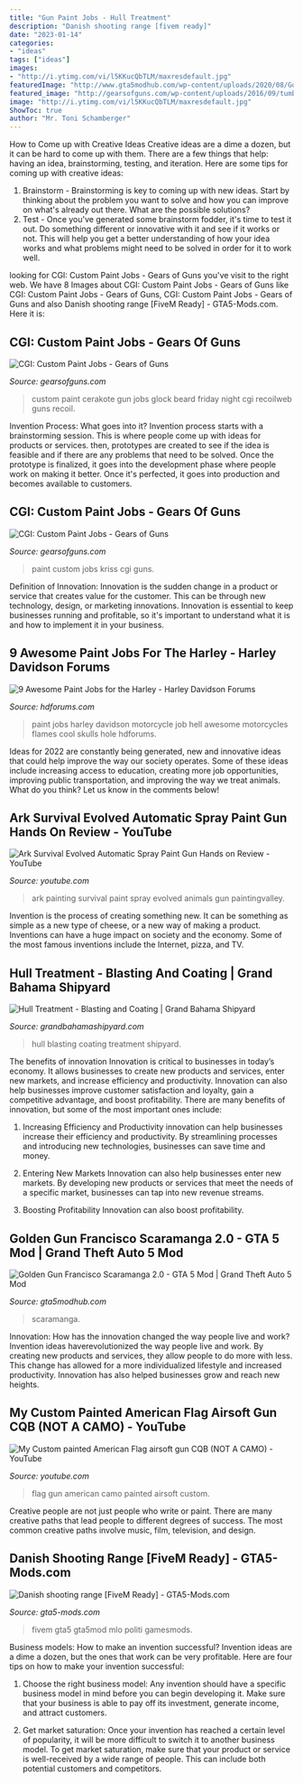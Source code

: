 ```yaml
---
title: "Gun Paint Jobs - Hull Treatment"
description: "Danish shooting range [fivem ready]"
date: "2023-01-14"
categories:
- "ideas"
tags: ["ideas"]
images:
- "http://i.ytimg.com/vi/l5KKucQbTLM/maxresdefault.jpg"
featuredImage: "http://www.gta5modhub.com/wp-content/uploads/2020/08/Golden-Gun-Francisco-Scaramanga-2.0-3.png"
featured_image: "http://gearsofguns.com/wp-content/uploads/2016/09/tumblr_nsxu6bw6001udova3o1_1280.jpg"
image: "http://i.ytimg.com/vi/l5KKucQbTLM/maxresdefault.jpg"
ShowToc: true
author: "Mr. Toni Schamberger"
---
```



How to Come up with Creative Ideas
Creative ideas are a dime a dozen, but it can be hard to come up with them. There are a few things that help: having an idea, brainstorming, testing, and iteration. 
Here are some tips for coming up with creative ideas:

1. Brainstorm - Brainstorming is key to coming up with new ideas. Start by thinking about the problem you want to solve and how you can improve on what's already out there. What are the possible solutions? 
2. Test - Once you've generated some brainstorm fodder, it's time to test it out. Do something different or innovative with it and see if it works or not. This will help you get a better understanding of how your idea works and what problems might need to be solved in order for it to work well. 

	

		
looking for CGI: Custom Paint Jobs - Gears of Guns you've visit to the right web. We have 8 Images about CGI: Custom Paint Jobs - Gears of Guns like CGI: Custom Paint Jobs - Gears of Guns, CGI: Custom Paint Jobs - Gears of Guns and also Danish shooting range [FiveM Ready] - GTA5-Mods.com. Here it is:
		
    
## CGI: Custom Paint Jobs - Gears Of Guns

<img loading=lazy src="http://gearsofguns.com/wp-content/uploads/2016/09/FNGP_redbeard007_thumb.jpg" onerror="this.onerror=null;this.src='https://tse1.mm.bing.net/th?id=OIP.GgNYpXrRxg9L7p0gHs7x-AHaE8&amp;pid=15.1';" alt="CGI: Custom Paint Jobs - Gears of Guns">

_Source: gearsofguns.com_

>custom paint cerakote gun jobs glock beard friday night cgi recoilweb guns recoil. 

	

Invention Process: What goes into it?
Invention process starts with a brainstorming session. This is where people come up with ideas for products or services. then, prototypes are created to see if the idea is feasible and if there are any problems that need to be solved. Once the prototype is finalized, it goes into the development phase where people work on making it better. Once it's perfected, it goes into production and becomes available to customers.

    
## CGI: Custom Paint Jobs - Gears Of Guns

<img loading=lazy src="http://gearsofguns.com/wp-content/uploads/2016/09/tumblr_nsxu6bw6001udova3o1_1280.jpg" onerror="this.onerror=null;this.src='https://tse2.mm.bing.net/th?id=OIP.m3rnedN8qd11_yrzar76GwHaHa&amp;pid=15.1';" alt="CGI: Custom Paint Jobs - Gears of Guns">

_Source: gearsofguns.com_

>paint custom jobs kriss cgi guns. 

	

Definition of Innovation:
Innovation is the sudden change in a product or service that creates value for the customer. This can be through new technology, design, or marketing innovations. Innovation is essential to keep businesses running and profitable, so it's important to understand what it is and how to implement it in your business.

    
## 9 Awesome Paint Jobs For The Harley - Harley Davidson Forums

<img loading=lazy src="https://i0.wp.com/www.hdforums.com/wp-content/uploads/2016/07/Hell.jpg?fit=800%2C500&amp;ssl=1" onerror="this.onerror=null;this.src='https://tse1.mm.bing.net/th?id=OIP.t4xDxqMMsbdCN__m6sfBowHaEo&amp;pid=15.1';" alt="9 Awesome Paint Jobs for the Harley - Harley Davidson Forums">

_Source: hdforums.com_

>paint jobs harley davidson motorcycle job hell awesome motorcycles flames cool skulls hole hdforums. 

	

Ideas for 2022 are constantly being generated, new and innovative ideas that could help improve the way our society operates. Some of these ideas include increasing access to education, creating more job opportunities, improving public transportation, and improving the way we treat animals. What do you think? Let us know in the comments below!

    
## Ark Survival Evolved Automatic Spray Paint Gun Hands On Review - YouTube

<img loading=lazy src="https://i.ytimg.com/vi/C8cwN8QPYU4/maxresdefault.jpg" onerror="this.onerror=null;this.src='https://tse2.mm.bing.net/th?id=OIP.lvSYd76NZswdbTxNZEIOxwHaEK&amp;pid=15.1';" alt="Ark Survival Evolved Automatic Spray Paint Gun Hands on Review - YouTube">

_Source: youtube.com_

>ark painting survival paint spray evolved animals gun paintingvalley. 

	

Invention is the process of creating something new. It can be something as simple as a new type of cheese, or a new way of making a product. Inventions can have a huge impact on society and the economy. Some of the most famous inventions include the Internet, pizza, and TV.

    
## Hull Treatment - Blasting And Coating | Grand Bahama Shipyard

<img loading=lazy src="http://grandbahamashipyard.com/wp-content/uploads/2016/04/gbsl_coralprincess_uhpblasting-4-1500x630.jpg" onerror="this.onerror=null;this.src='https://tse3.mm.bing.net/th?id=OIP.yvnDRZjLHyb8_ji-i817DwHaDH&amp;pid=15.1';" alt="Hull Treatment - Blasting and Coating | Grand Bahama Shipyard">

_Source: grandbahamashipyard.com_

>hull blasting coating treatment shipyard. 

	

The benefits of innovation
Innovation is critical to businesses in today’s economy. It allows businesses to create new products and services, enter new markets, and increase efficiency and productivity. Innovation can also help businesses improve customer satisfaction and loyalty, gain a competitive advantage, and boost profitability.
There are many benefits of innovation, but some of the most important ones include:

1. Increasing Efficiency and Productivity
innovation can help businesses increase their efficiency and productivity. By streamlining processes and introducing new technologies, businesses can save time and money.

2. Entering New Markets
Innovation can also help businesses enter new markets. By developing new products or services that meet the needs of a specific market, businesses can tap into new revenue streams.

3. Boosting Profitability
Innovation can also boost profitability.

    
## Golden Gun Francisco Scaramanga 2.0 - GTA 5 Mod | Grand Theft Auto 5 Mod

<img loading=lazy src="http://www.gta5modhub.com/wp-content/uploads/2020/08/Golden-Gun-Francisco-Scaramanga-2.0-3.png" onerror="this.onerror=null;this.src='https://tse3.mm.bing.net/th?id=OIP.O2PiwQ4M2tmHmNubPrLrowHaEc&amp;pid=15.1';" alt="Golden Gun Francisco Scaramanga 2.0 - GTA 5 Mod | Grand Theft Auto 5 Mod">

_Source: gta5modhub.com_

>scaramanga. 

	

Innovation: How has the innovation changed the way people live and work?
Invention ideas haverevolutionized the way people live and work. By creating new products and services, they allow people to do more with less. This change has allowed for a more individualized lifestyle and increased productivity. Innovation has also helped businesses grow and reach new heights.

    
## My Custom Painted American Flag Airsoft Gun CQB (NOT A CAMO) - YouTube

<img loading=lazy src="http://i.ytimg.com/vi/l5KKucQbTLM/maxresdefault.jpg" onerror="this.onerror=null;this.src='https://tse2.mm.bing.net/th?id=OIP.39RDrLO_QNcFb3BzcpbNngHaEK&amp;pid=15.1';" alt="My Custom painted American Flag airsoft gun CQB (NOT A CAMO) - YouTube">

_Source: youtube.com_

>flag gun american camo painted airsoft custom. 

	

Creative people are not just people who write or paint. There are many creative paths that lead people to different degrees of success. The most common creative paths involve music, film, television, and design.

    
## Danish Shooting Range [FiveM Ready] - GTA5-Mods.com

<img loading=lazy src="https://img.gta5-mods.com/q75/images/danish-shooting-range-fivem-add-on/9bdbee-0_screenshots_20200614203001_1.jpg" onerror="this.onerror=null;this.src='https://tse3.mm.bing.net/th?id=OIP.bKxNzkIwB3dIrnkWfC9r0AHaEK&amp;pid=15.1';" alt="Danish shooting range [FiveM Ready] - GTA5-Mods.com">

_Source: gta5-mods.com_

>fivem gta5 gta5mod mlo politi gamesmods. 

	

Business models: How to make an invention successful?
Invention ideas are a dime a dozen, but the ones that work can be very profitable. Here are four tips on how to make your invention successful:
1. Choose the right business model: Any invention should have a specific business model in mind before you can begin developing it. Make sure that your business is able to pay off its investment, generate income, and attract customers.

2. Get market saturation: Once your invention has reached a certain level of popularity, it will be more difficult to switch it to another business model. To get market saturation, make sure that your product or service is well-received by a wide range of people. This can include both potential customers and competitors.


